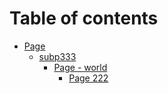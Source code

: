 # Table of contents

* [Page](README.md)
  * [subp333](readme/subp333/README.md)
    * [Page - world](readme/subp333/page-world/README.md)
      * [Page 222](readme/subp333/page-world/page-222.md)
